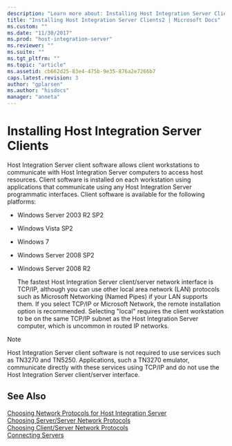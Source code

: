 ```yaml
---
description: "Learn more about: Installing Host Integration Server Clients"
title: "Installing Host Integration Server Clients2 | Microsoft Docs"
ms.custom: ""
ms.date: "11/30/2017"
ms.prod: "host-integration-server"
ms.reviewer: ""
ms.suite: ""
ms.tgt_pltfrm: ""
ms.topic: "article"
ms.assetid: cb662d25-83e4-475b-9e35-876a2e7266b7
caps.latest.revision: 3
author: "gplarsen"
ms.author: "hisdocs"
manager: "anneta"
---
```

# Installing Host Integration Server Clients
Host Integration Server client software allows client workstations to communicate with Host Integration Server computers to access host resources. Client software is installed on each workstation using applications that communicate using any Host Integration Server programmatic interfaces. Client software is available for the following platforms:  
  
- Windows Server 2003 R2 SP2  
  
- Windows Vista SP2  
  
- Windows 7  
  
- Windows Server 2008 SP2  
  
- Windows Server 2008 R2  
  
  The fastest Host Integration Server client/server network interface is TCP/IP, although you can use other local area network (LAN) protocols such as Microsoft Networking (Named Pipes) if your LAN supports them. If you select TCP/IP or Microsoft Network, the remote installation option is recommended. Selecting "local" requires the client workstation to be on the same TCP/IP subnet as the Host Integration Server computer, which is uncommon in routed IP networks.  
  
> [!NOTE]
>  Host Integration Server client software is not required to use services such as TN3270 and TN5250. Applications, such a TN3270 emulator, communicate directly with these services using TCP/IP and do not use the Host Integration Server client/server interface.  
  
## See Also  
 [Choosing Network Protocols for Host Integration Server](../core/choosing-network-protocols-for-host-integration-server1.md)   
 [Choosing Server/Server Network Protocols](../core/choosing-server-server-network-protocols2.md)   
 [Choosing Client/Server Network Protocols](../core/choosing-client-server-network-protocols2.md)   
 [Connecting Servers](../core/connecting-servers2.md)
